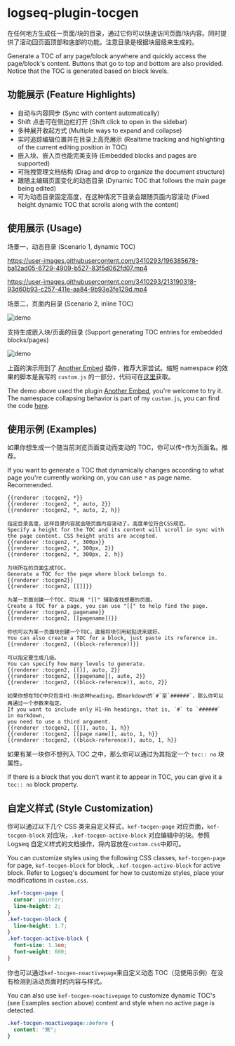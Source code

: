 # logseq-plugin-tocgen

在任何地方生成任一页面/块的目录，通过它你可以快速访问页面/块内容。同时提供了滚动回页面顶部和底部的功能。注意目录是根据块层级来生成的。

Generate a TOC of any page/block anywhere and quickly access the page/block's content. Buttons that go to top and bottom are also provided. Notice that the TOC is generated based on block levels.

## 功能展示 (Feature Highlights)

- 自动与内容同步 (Sync with content automatically)
- Shift 点击可在侧边栏打开 (Shift click to open in the sidebar)
- 多种展开收起方式 (Multiple ways to expand and collapse)
- 实时追踪编辑位置并在目录上高亮展示 (Realtime tracking and highlighting of the current editing position in TOC)
- 嵌入块、嵌入页也能完美支持 (Embedded blocks and pages are supported)
- 可拖拽管理文档结构 (Drag and drop to organize the document structure)
- 跟随主编辑页面变化的动态目录 (Dynamic TOC that follows the main page being edited)
- 可为动态目录固定高度，在这种情况下目录会跟随页面内容滚动 (Fixed height dynamic TOC that scrolls along with the content)

## 使用展示 (Usage)

场景一，动态目录 (Scenario 1, dynamic TOC)

https://user-images.githubusercontent.com/3410293/196385678-ba12ad05-6729-4909-b527-83f5d062fd07.mp4

https://user-images.githubusercontent.com/3410293/213190318-93d60b93-c257-411e-aa84-9b93e3fe129d.mp4

场景二，页面内目录 (Scenario 2, inline TOC)

![demo](demo_inline_toc.gif)

支持生成嵌入块/页面的目录 (Support generating TOC entries for embedded blocks/pages)

![demo](demo_embed.gif)

上面的演示用到了 [Another Embed](https://github.com/sethyuan/logseq-plugin-another-embed) 插件，推荐大家尝试。缩短 namespace 的效果的脚本是我写的 `custom.js` 的一部分，代码可在[这里](https://gist.github.com/sethyuan/4ea9ed4305d0145ad565b2128ae6cef4)获取。

The demo above used the plugin [Another Embed](https://github.com/sethyuan/logseq-plugin-another-embed), you're welcome to try it. The namespace collapsing behavior is part of my `custom.js`, you can find the code [here](https://gist.github.com/sethyuan/4ea9ed4305d0145ad565b2128ae6cef4).

## 使用示例 (Examples)

如果你想生成一个随当前浏览页面变动而变动的 TOC，你可以传`*`作为页面名。推荐。

If you want to generate a TOC that dynamically changes according to what page you're currently working on, you can use `*` as page name. Recommended.

```
{{renderer :tocgen2, *}}
{{renderer :tocgen2, *, auto, 2}}
{{renderer :tocgen2, *, auto, 2, h}}

指定目录高度，这样目录内容就会随页面内容滚动了。高度单位符合CSS规范。
Specify a height for the TOC and its content will scroll in sync with the page content. CSS height units are accepted.
{{renderer :tocgen2, *, 300px}}
{{renderer :tocgen2, *, 300px, 2}}
{{renderer :tocgen2, *, 300px, 2, h}}
```

```
为块所在的页面生成TOC。
Generate a TOC for the page where block belongs to.
{{renderer :tocgen2}}
{{renderer :tocgen2, [[]]}}

为某一页面创建一个TOC，可以用 "[[" 辅助查找想要的页面。
Create a TOC for a page, you can use "[[" to help find the page.
{{renderer :tocgen2, pagename}}
{{renderer :tocgen2, [[pagename]]}}

你也可以为某一页面块创建一个TOC，直接将块引用粘贴进来就好。
You can also create a TOC for a block, just paste its reference in.
{{renderer :tocgen2, ((block-reference))}}

可以指定要生成几级。
You can specify how many levels to generate.
{{renderer :tocgen2, [[]], auto, 2}}
{{renderer :tocgen2, [[pagename]], auto, 2}}
{{renderer :tocgen2, ((block-reference)), auto, 2}}

如果你想在TOC中只包含H1-Hn这种heading，即markdown的`#`至`######`，那么你可以再通过一个参数来指定。
If you want to include only H1-Hn headings, that is, `#` to `######` in markdown,
you need to use a third argument.
{{renderer :tocgen2, [[]], auto, 1, h}}
{{renderer :tocgen2, [[page name]], auto, 1, h}}
{{renderer :tocgen2, ((block-reference)), auto, 1, h}}
```

如果有某一块你不想列入 TOC 之中，那么你可以通过为其指定一个 `toc:: no` 块属性。

If there is a block that you don't want it to appear in TOC, you can give it a `toc:: no` block property.

## 自定义样式 (Style Customization)

你可以通过以下几个 CSS 类来自定义样式，`kef-tocgen-page` 对应页面，`kef-tocgen-block` 对应块，`.kef-tocgen-active-block` 对应编辑中的块。参照 Logseq 自定义样式的文档操作，将内容放在`custom.css`中即可。

You can customize styles using the following CSS classes, `kef-tocgen-page` for page, `kef-tocgen-block` for block, `.kef-tocgen-active-block` for active block. Refer to Logseq's document for how to customize styles, place your modifications in `custom.css`.

```css
.kef-tocgen-page {
  cursor: pointer;
  line-height: 2;
}
.kef-tocgen-block {
  line-height: 1.7;
}
.kef-tocgen-active-block {
  font-size: 1.1em;
  font-weight: 600;
}
```

你也可以通过`kef-tocgen-noactivepage`来自定义动态 TOC（见使用示例）在没有检测到活动页面时的内容与样式。

You can also use `kef-tocgen-noactivepage` to customize dynamic TOC's (see Examples section above) content and style when no active page is detected.

```css
.kef-tocgen-noactivepage::before {
  content: "🈚️";
}
```

